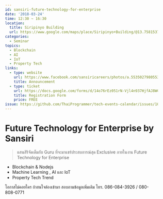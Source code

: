 ```yaml
---
id: sansiri-future-technology-for-enterprise
date: '2018-03-24'
time: 12:30 ~ 16:30
location:
  title: Siripinyo Building
  url: https://www.google.com/maps/place/Siripinyo+Building/@13.7581537,100.5332889,17z/data=!3m1!4b1!4m5!3m4!1s0x30e29eb60ea4d33b:0xca0afc8056bd96c5!8m2!3d13.7581537!4d100.5354776?dcr=0
categories:
  - Seminar
topics:
  - Blockchain
  - AI
  - IoT
  - Property Tech
links:
  - type: website
    url: https://www.facebook.com/sansiricareers/photos/a.553502798055321.1073741828.111497848922487/1896202903785297/?type=3&permPage=1
    title: Announcement
  - type: ticket
    url: https://docs.google.com/forms/d/14o76rEz051rN-Vjl4n937HjfAJ8WCHahn9muh-dUkB8/viewform?edit_requested=true
    title: Registration Form
    price: FREE
issue: https://github.com/ThaiProgrammer/tech-events-calendar/issues/108
---
```


# Future Technology for Enterprise by Sansiri

> แสนสิริจัดเต็มกับ Guru ที่จะมาแชร์ประสบการณ์สุด Exclusive ภายในงาน Future Technology for Enterprise

- Blockchain & Nodejs
- Machine Learning , AI และ IoT
- Property Tech Trend

โอกาสไม่คอยใคร ถ้าสนใจต้องเข้ามา
สอบถามข้อมูลเพิ่มเติม
โทร. 086-084-3926 / 080-808-0771
